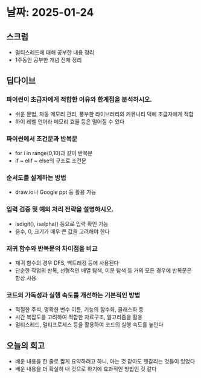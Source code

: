 # 날짜: 2025-01-24

## 스크럼
- 멀티스레드에 대해 공부한 내용 정리
- 1주동안 공부한 개념 전체 정리

## 딥다이브
### 파이썬이 초급자에게 적합한 이유와 한계점을 분석하시오.
- 쉬운 문법, 자동 메모리 관리, 풍부한 라이브러리와 커뮤니티 덕에 초급자에게 적합
- 하이 레벨 언어라 메모리 효율 등은 떨어질 수 있다

### 파이썬에서 조건문과 반복문
- for i in range(0,10)과 같이 반복문
- if ~ elif ~ else의 구조로 조건문

### 순서도를 설계하는 방법
- draw.io나 Google ppt 등 활용 가능

### 입력 검증 및 예외 처리 전략을 설명하시오.
- isdigit(), isalpha() 등으로 입력 확인 가능
- 음수, 0, 크기가 매우 큰 값을 고려해야 한다

### 재귀 함수와 반복문의 차이점을 비교
- 재귀 함수의 경우 DFS, 백트래킹 등에 사용된다
- 단순한 작업의 반복, 선형적인 배열 탐색, 이분 탐색 등 거의 모든 경우에 반복문은 항상 사용

### 코드의 가독성과 실행 속도를 개선하는 기본적인 방법
- 적절한 주석, 명확한 변수 이름, 기능의 함수화, 클래스화 등
- 시간 복잡도를 고려하여 적합한 자료구조, 알고리즘을 활용
- 멀티스레드, 멀티프로세스 등을 활용하여 코드의 실행 속도를 높인다

## 오늘의 회고
- 배운 내용을 한 줄로 짧게 요약하려고 하니, 아는 것 같아도 헷갈리는 것들이 있었다
- 배운 내용을 더 확실히 내 것으로 하기에 효과적인 방법인 것 같다
